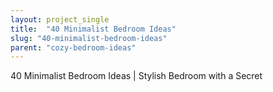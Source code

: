 ```yaml
---
layout: project_single
title:  "40 Minimalist Bedroom Ideas"
slug: "40-minimalist-bedroom-ideas"
parent: "cozy-bedroom-ideas"
---
```

40 Minimalist Bedroom Ideas | Stylish Bedroom with a Secret